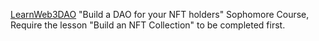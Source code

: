 [LearnWeb3DAO](https://learnweb3.io/) "Build a DAO for your NFT holders" Sophomore Course,
Require the lesson "Build an NFT Collection" to be completed first.
